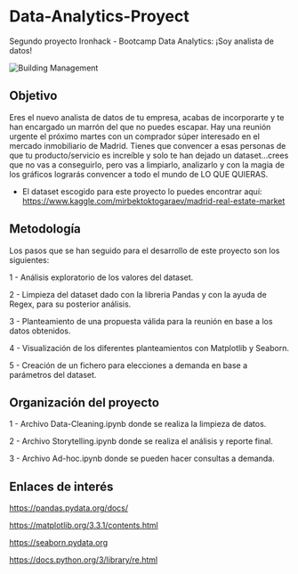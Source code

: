 # Data-Analytics-Proyect
 Segundo proyecto Ironhack - Bootcamp Data Analytics: ¡Soy analista de datos!

![Building Management](https://user-images.githubusercontent.com/61025562/92395629-8a01b480-f11b-11ea-88cc-a58ee5cd1799.jpg)


## Objetivo

Eres el nuevo analista de datos de tu empresa, acabas de incorporarte y te han encargado un marrón del que no puedes escapar. 
Hay una reunión urgente el próximo martes con un comprador súper interesado en el mercado inmobiliario de Madrid.
Tienes que convencer a esas personas de que tu producto/servicio es increíble y solo te han dejado un dataset...crees que no vas a conseguirlo, pero vas a limpiarlo, analizarlo y con la magia de los gráficos lograrás convencer a todo el mundo de LO QUE QUIERAS.

* El dataset escogido para este proyecto lo puedes encontrar aquí: 
https://www.kaggle.com/mirbektoktogaraev/madrid-real-estate-market

## Metodología

Los pasos que se han seguido para el desarrollo de este proyecto son los siguientes:

1 - Análisis exploratorio de los valores del dataset.

2 - Limpieza del dataset dado con la libreria Pandas y con la ayuda de Regex, para su posterior análisis.

3 - Planteamiento de una propuesta válida para la reunión en base a los datos obtenidos.

4 - Visualización de los diferentes planteamientos con Matplotlib y Seaborn.

5 - Creación de un fichero para elecciones a demanda en base a parámetros del dataset.

## Organización del proyecto

1 - Archivo Data-Cleaning.ipynb donde se realiza la limpieza de datos.

2 - Archivo Storytelling.ipynb donde se realiza el análisis y reporte final.

3 - Archivo Ad-hoc.ipynb donde se pueden hacer consultas a demanda.

## Enlaces de interés

https://pandas.pydata.org/docs/

https://matplotlib.org/3.3.1/contents.html

https://seaborn.pydata.org

https://docs.python.org/3/library/re.html

